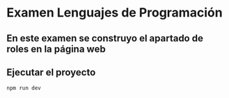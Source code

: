 # Examen Lenguajes de Programación
## En este examen se construyo el apartado de roles en la página web


## Ejecutar el proyecto

```bash
npm run dev
```